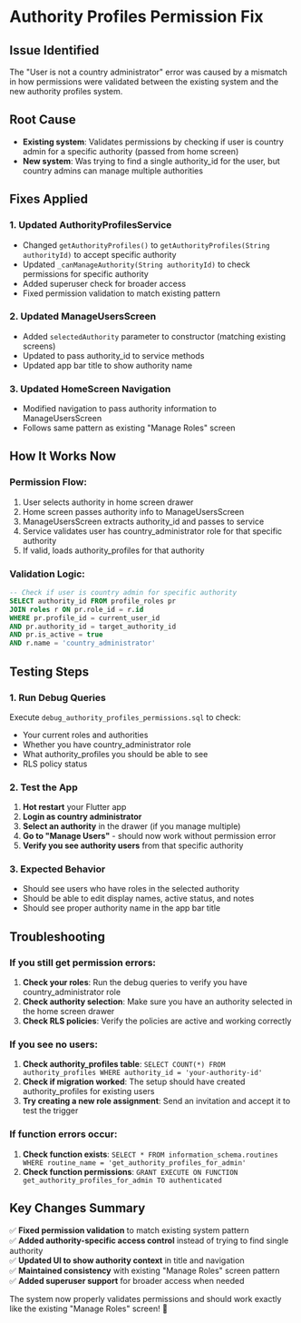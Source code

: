 # Authority Profiles Permission Fix

## Issue Identified
The "User is not a country administrator" error was caused by a mismatch in how permissions were validated between the existing system and the new authority profiles system.

## Root Cause
- **Existing system**: Validates permissions by checking if user is country admin for a specific authority (passed from home screen)
- **New system**: Was trying to find a single authority_id for the user, but country admins can manage multiple authorities

## Fixes Applied

### 1. Updated AuthorityProfilesService
- Changed `getAuthorityProfiles()` to `getAuthorityProfiles(String authorityId)` to accept specific authority
- Updated `_canManageAuthority(String authorityId)` to check permissions for specific authority
- Added superuser check for broader access
- Fixed permission validation to match existing pattern

### 2. Updated ManageUsersScreen
- Added `selectedAuthority` parameter to constructor (matching existing screens)
- Updated to pass authority_id to service methods
- Updated app bar title to show authority name

### 3. Updated HomeScreen Navigation
- Modified navigation to pass authority information to ManageUsersScreen
- Follows same pattern as existing "Manage Roles" screen

## How It Works Now

### Permission Flow:
1. User selects authority in home screen drawer
2. Home screen passes authority info to ManageUsersScreen
3. ManageUsersScreen extracts authority_id and passes to service
4. Service validates user has country_administrator role for that specific authority
5. If valid, loads authority_profiles for that authority

### Validation Logic:
```sql
-- Check if user is country admin for specific authority
SELECT authority_id FROM profile_roles pr
JOIN roles r ON pr.role_id = r.id
WHERE pr.profile_id = current_user_id
AND pr.authority_id = target_authority_id
AND pr.is_active = true
AND r.name = 'country_administrator'
```

## Testing Steps

### 1. Run Debug Queries
Execute `debug_authority_profiles_permissions.sql` to check:
- Your current roles and authorities
- Whether you have country_administrator role
- What authority_profiles you should be able to see
- RLS policy status

### 2. Test the App
1. **Hot restart** your Flutter app
2. **Login as country administrator**
3. **Select an authority** in the drawer (if you manage multiple)
4. **Go to "Manage Users"** - should now work without permission error
5. **Verify you see authority users** from that specific authority

### 3. Expected Behavior
- Should see users who have roles in the selected authority
- Should be able to edit display names, active status, and notes
- Should see proper authority name in the app bar title

## Troubleshooting

### If you still get permission errors:
1. **Check your roles**: Run the debug queries to verify you have country_administrator role
2. **Check authority selection**: Make sure you have an authority selected in the home screen drawer
3. **Check RLS policies**: Verify the policies are active and working correctly

### If you see no users:
1. **Check authority_profiles table**: `SELECT COUNT(*) FROM authority_profiles WHERE authority_id = 'your-authority-id'`
2. **Check if migration worked**: The setup should have created authority_profiles for existing users
3. **Try creating a new role assignment**: Send an invitation and accept it to test the trigger

### If function errors occur:
1. **Check function exists**: `SELECT * FROM information_schema.routines WHERE routine_name = 'get_authority_profiles_for_admin'`
2. **Check function permissions**: `GRANT EXECUTE ON FUNCTION get_authority_profiles_for_admin TO authenticated`

## Key Changes Summary

✅ **Fixed permission validation** to match existing system pattern  
✅ **Added authority-specific access control** instead of trying to find single authority  
✅ **Updated UI to show authority context** in title and navigation  
✅ **Maintained consistency** with existing "Manage Roles" screen pattern  
✅ **Added superuser support** for broader access when needed  

The system now properly validates permissions and should work exactly like the existing "Manage Roles" screen! 🎉